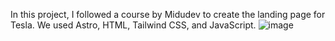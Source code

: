In this project, I followed a course by Midudev to create the landing page for Tesla. We used Astro, HTML, Tailwind CSS, and JavaScript.
![image](https://github.com/AxlGuillen/ClonTesla/assets/132869278/7c241b40-a794-426e-9313-656db4228608)
